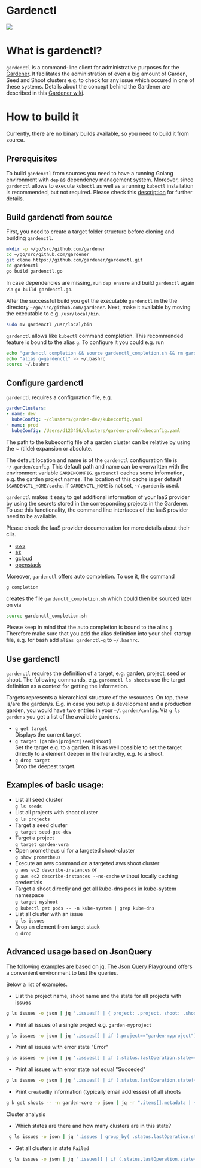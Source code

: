 # Gardenctl

![](https://github.com/gardener/gardenctl/blob/master/logo/logo_gardener_cli_large.png)

# What is gardenctl?
`gardenctl` is a command-line client for administrative purposes for the [Gardener](https://github.com/gardener/gardener). It facilitates the administration of even a big amount of Garden, Seed and Shoot clusters e.g. to check for any issue which occured in one of these systems. Details about the concept behind the Gardener are described in this [Gardener wiki](https://github.com/gardener/documentation/wiki/Architecture).



# How to build it
Currently, there are no binary builds available, so you need to build it from source. 

## Prerequisites

To build `gardenctl` from sources you need to have a running Golang environment with `dep` as dependency management system. Moreover, since `gardenctl` allows to execute `kubectl` as well as a running `kubectl` installation is recommended, but not required. Please check this [description](https://github.com/gardener/gardener/blob/master/docs/development/local_setup.md) for further details.

## Build gardenctl from source

First, you need to create a target folder structure before cloning and building `gardenctl`.

```bash
mkdir -p ~/go/src/github.com/gardener
cd ~/go/src/github.com/gardener
git clone https://github.com/gardener/gardenctl.git
cd gardenctl
go build gardenctl.go
```

In case dependencies are missing, run `dep ensure` and build `gardenctl` again via `go build gardenctl.go`.

After the successful build you get the executable `gardenctl` in the the directory `~/go/src/github.com/gardener`. Next, make it available by moving the executable to e.g. `/usr/local/bin`.

```bash
sudo mv gardenctl /usr/local/bin
```

`gardenctl` allows like `kubectl` command completion. This recommended feature is bound to the alias `g`. To configure it you could e.g. run
```bash
echo "gardenctl completion && source gardenctl_completion.sh && rm gardenctl_completion.sh" >> ~/.bashrc
echo "alias g=gardenctl" >> ~/.bashrc
source ~/.bashrc
```

## Configure gardenctl

`gardenctl` requires a configuration file, e.g. 
``` yaml
gardenClusters:
- name: dev
  kubeConfig: ~/clusters/garden-dev/kubeconfig.yaml
- name: prod
  kubeConfig: /Users/d123456/clusters/garden-prod/kubeconfig.yaml
```
The path to the kubeconfig file of a garden cluster can be relative by using the ~ (tilde) expansion or absolute.

The default location and name is of the `gardenctl` configuration file is  `~/.garden/config`. This default path and name can be overwritten with the environment variable `GARDENCONFIG`. `gardenctl` caches some information, e.g. the garden project names. The location of this cache is per default `$GARDENCTL_HOME/cache`. If `GARDENCTL_HOME` is not set, `~/.garden` is used.

`gardenctl` makes it easy to get additional information of your IaaS provider by using the secrets stored in the corresponding projects in the Gardener. To use this functionality, the command line interfaces of the IaaS provider need to be available. 

Please check the IaaS provider documentation for more details about their clis.
  - [aws](https://aws.amazon.com/cli/)
  - [az](https://docs.microsoft.com/en-us/cli/azure/install-azure-cli?view=azure-cli-latest)
  - [gcloud](https://cloud.google.com/sdk/downloads)
  - [openstack](https://pypi.python.org/pypi/python-openstackclient)


Moreover, `gardenctl` offers auto completion. To use it, the command
```bash
g completion
``` 
creates the file `gardenctl_completion.sh` which could then be sourced later on via 
```bash
source gardenctl_completion.sh
```
Please keep in mind that the auto completion is bound to the alias `g`. Therefore make sure that you add the alias definition into your shell startup file, e.g. for bash add `alias gardenctl=g` to `~/.bashrc`. 

## Use gardenctl

`gardenctl` requires the definition of a target, e.g. garden, project, seed or shoot. The following commands, e.g. `gardenctl ls shoots` use the target definition as a context for getting the information. 

Targets represents a hierarchical structure of the resources. On top, there is/are the garden/s. E.g. in case you setup a development and a production garden, you would have two entries in your `~/.garden/config`. Via `g ls gardens` you get a list of the available gardens. 

- `g get target`   
  Displays the current target
- `g target [garden|project|seed|shoot]`   
  Set the target e.g. to a garden. It is as well possible to set the target directly to a element deeper in the hierarchy, e.g. to a shoot.
- `g drop target`   
  Drop the deepest target. 

## Examples of basic usage:
- List all seed cluster <br />
`g ls seeds`
- List all projects with shoot cluster <br />
`g ls projects`
- Target a seed cluster <br />
`g target seed-gce-dev`
- Target a project <br />
`g target garden-vora`
- Open prometheus ui for a targeted shoot-cluster <br />
`g show prometheus`
- Execute an aws command on a targeted aws shoot cluster <br />
`g aws ec2 describe-instances` or <br />
`g aws ec2 describe-instances --no-cache` without locally caching credentials
- Target a shoot directly and get all kube-dns pods in kube-system namespace <br />
`g target myshoot`<br />
`g kubectl get pods -- -n kube-system | grep kube-dns`<br />
- List all cluster with an issue <br />
`g ls issues`
- Drop an element from target stack <br />
`g drop`

## Advanced usage based on JsonQuery

The following examples are based on [jq](https://stedolan.github.io/jq/). The [Json Query Playground](https://jqplay.org/jq?q=.%5B%5D&j=%5B%5D) offers a convenient environment to test the queries.

Below a list of examples. 

- List the project name, shoot name and the state for all projects with issues
```bash
g ls issues -o json | jq '.issues[] | { project: .project, shoot: .shoot, state: .status.lastOperation.state }'
```
- Print all issues of a single project e.g. `garden-myproject`
```bash
g ls issues -o json | jq '.issues[] | if (.project=="garden-myproject") then . else empty end' 
```
- Print all issues with error state "Error"
```bash
g ls issues -o json | jq '.issues[] | if (.status.lastOperation.state=="Error") then . else empty end'
```
- Print all issues with error state not equal "Succeded"
```bash
g ls issues -o json | jq '.issues[] | if (.status.lastOperation.state!="Succeeded") then . else empty end'
```
- Print `createdBy` information (typically email addresses) of all shoots
```bash
g k get shoots -- -n garden-core -o json | jq -r ".items[].metadata | {email: .annotations.\"garden.sapcloud.io/createdBy\", name: .name, namespace: .namespace}"
```

Cluster analysis

- Which states are there and how many clusters are in this state?
```bash 
 g ls issues -o json | jq '.issues | group_by( .status.lastOperation.state ) | .[] | {state:.[0].status.lastOperation.state, count:length}'
 ```

- Get all clusters in state `Failed`
```bash
 g ls issues -o json | jq '.issues[] | if (.status.lastOperation.state=="Failed") then . else empty end'
```

